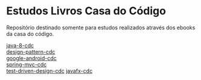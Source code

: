 # Estudos Livros Casa do Código

Repositório destinado somente para estudos realizados através dos ebooks da casa do código.

[java-8-cdc](https://github.com/michael-artes/estudos-cdc/tree/java-8-cdc)<br>
[design-pattern-cdc](https://github.com/michael-artes/estudos-cdc/tree/design-pattern-cdc)<br>
[google-android-cdc](https://github.com/michael-artes/estudos-cdc/tree/google-android-cdc)<br>
[spring-mvc-cdc](https://github.com/michael-artes/estudos-cdc/tree/spring-mvc-cdc)<br>
[test-driven-design-cdc](https://github.com/michael-artes/estudos-cdc/tree/test-driven-design-cdc)
[javafx-cdc](https://github.com/michael-artes/estudos-cdc/tree/javafx-cdc)
